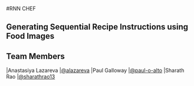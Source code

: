 #RNN CHEF
## Generating Sequential Recipe Instructions using Food Images

## Team Members
|Anastasiya Lazareva |[@alazareva](https://github.com/alazareva) 
|Paul Galloway |[@paul-o-alto](https://github.com/paul-o-alto)
|Sharath Rao |[@sharathrao13](https://github.com/sharathrao13)
